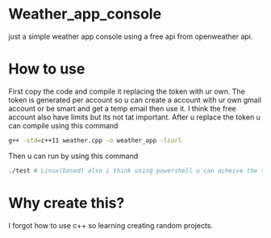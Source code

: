 # Weather_app_console
just a simple weather app console using a free api from openweather api.

# How to use
First copy the code and compile it replacing the token with ur own.
The token is generated per account so u can create a account with ur own gmail account or
be smart and get a temp email then use it. I think the free account also have limits but its not tat important. After u replace the token u can compile using this command
```bash
g++ -std=c++11 weather.cpp -o weather_app -lcurl
```
Then u can run by using this command

```bash
./test # Linux(based) also i think using powershell u can acheive the same result
```
# Why create this?
I forgot how to use c++ so learning creating random projects.
